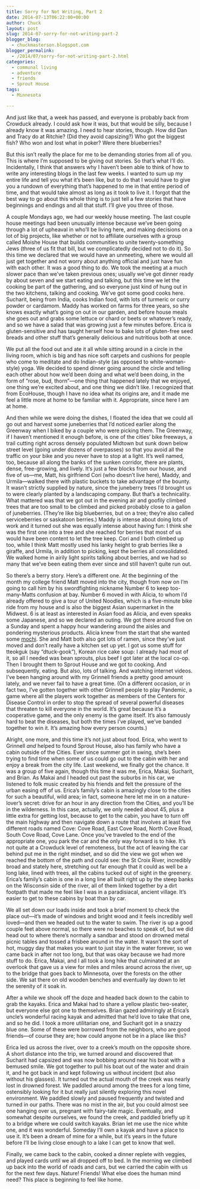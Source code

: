 ```yaml
---
title: Sorry for Not Writing, Part 2
date: 2014-07-13T06:22:00+00:00
author: Chuck
layout: post
slug: 2014-07-sorry-for-not-writing-part-2
blogger_blog:
  - chuckmasterson.blogspot.com
blogger_permalink:
  - /2014/07/sorry-for-not-writing-part-2.html
categories:
  - communal living
  - adventure
  - friends
  - Sprout House
tags:
  - Minnesota

---
```

And just like that, a week has
passed, and everyone is probably back from Crowduck already. I could ask how it
was, but that would be silly, because I already know it was amazing. I need to
hear stories, though. How did Dan and Tracy do at Ritchie? (Did they avoid
capsizing?) Who got the biggest fish? Who won and lost what in poker? Were
there blueberries?

But this isn’t really the place for me to be demanding stories from all
of you. This is where I’m supposed to be giving out stories. So
that’s what I’ll do. Incidentally, I think that answers why I
haven’t been able to think of how to write any interesting blogs in the
last few weeks. I wanted to sum up my entire life and tell you what it’s
been like, but to do that I would have to give you a rundown of everything
that’s happened to me in that entire period of time, and that would take
almost as long as it took to live it. I forgot that the best way to go about
this whole thing is to just tell a few stories that have beginnings and endings
and all that stuff. I’ll give you three of those.

A couple Mondays ago, we had our weekly house meeting.  The last couple house
meetings had been unusually intense because we’ve been going through a
lot of upheaval in who’ll be living here, and making decisions on a lot
of big projects, like whether or not to affiliate ourselves with a group called
Moishe House that builds communities to unite twenty-something Jews (three of
us fit that bill, but we complicatedly decided not to do it). So this time we
declared that we would have an unmeeting, where we would all just get together
and not worry about anything official and just have fun with each other. It was
a good thing to do. We took the meeting at a much slower pace than we’ve
taken previous ones; usually we’ve got dinner ready by about seven and we
start eating and talking, but this time we let the cooking be part of the
gathering, and so everyone just kind of hung out in the two kitchens, talking
and cooking. We’ve got some good cooks here.  Sucharit, being from India,
cooks Indian food, with lots of turmeric or curry powder or cardamom. Maddy has
worked on farms for three years, so she knows exactly what’s going on out
in our garden, and before house meals she goes out and grabs some lettuce or
chard or beets or whatever’s ready, and so we have a salad that was
growing just a few minutes before. Erica is gluten-sensitive and has taught
herself how to bake lots of gluten-free seed breads and other stuff
that’s generally delicious and nutritious both at once.

We put all the food out and ate it all while sitting around in a circle in the
living room, which is big and has nice soft carpets and cushions for people who
come to meditate and do Indian-style (as opposed to white-woman-style) yoga. We
decided to spend dinner going around the circle and telling each other about
how we’d been doing and what we’d been doing, in the form of
“rose, bud, thorn”—one thing that happened lately that we enjoyed,
one thing we’re excited about, and one thing we didn’t like. I
recognized that from EcoHouse, though I have no idea what its origins are, and
it made me feel a little more at home to be familiar with it. Appropriate,
since here I am at home.

And then while we were doing the dishes, I floated the idea that we could all
go out and harvest some juneberries that I’d noticed earlier along the
Greenway when I biked by a couple who were picking them. The Greenway, if I
haven’t mentioned it enough before, is one of the cities’ bike
freeways, a trail cutting right across densely populated Midtown but sunk down
below street level (going under dozens of overpasses) so that you avoid all the
traffic on your bike and you never have to stop at a light. It’s well
named, too, because all along the banks of the sunken corridor, there are
plants, dense, free-growing, and lively. It’s just a few blocks from our
house, and five of us—me, Matt, his girlfriend Cori (who doesn’t live
here), Maddy, and Urmila—walked there with plastic buckets to take advantage of
the bounty. It wasn’t strictly supplied by nature, since the juneberry
trees I’d brought us to were clearly planted by a landscaping company.
But that’s a technicality. What mattered was that we got out in the
evening air and goofily climbed trees that are too small to be climbed and
picked probably close to a gallon of juneberries. (They’re like big
blueberries, but on a tree; they’re also called serviceberries or
saskatoon berries.) Maddy is intense about doing lots of work and it turned out
she was equally intense about having fun: I think she was the first one into a
tree and she reached for berries that most of us would have been content to let
the tree keep. Cori and I both climbed up too, while I think Matt mostly used
his lanky height to grab berries like a giraffe, and Urmila, in addition to
picking, kept the berries all consolidated. We walked home in airily light
spirits talking about berries, and we had so many that we’ve been eating
them ever since and still haven’t quite run out.

So there’s a berry story.  Here’s a different one. At the beginning of the
month my college friend Matt moved into the city, though from now on I’m going
to call him by his swordfighting nickname Number 6 to keep too-many-Matts
confusion at bay. Number 6 moved in with Alicia, to whom I’d already offered to
give a tour of United Noodles, which is a five-minute bike ride from my house
and is also the biggest Asian supermarket in the Midwest. 6 is at least as
interested in Asian food as Alicia, and even speaks some Japanese, and so we
declared an outing. We got there around five on a Sunday and spent a happy hour
wandering around the aisles and pondering mysterious products. Alicia knew from
the start that she wanted some
[mochi](http://talentadongchef.com/2012/06/12/mochi-with-red-bean-filling/).
She and Matt both also got lots of ramen, since they’ve just moved and don’t
really have a kitchen set up yet. I got us some stuff for tteokguk (say
“dtuck-gook”), Korean rice cake soup: I already had most of it, so all I needed
was bean sprouts, plus beef I got later at the local co-op. Then I brought them
to Sprout House and we got to cooking. And subsequently, eating. But also, lots
of talking. And watching internet videos. I’ve been hanging around with my
Grinnell friends a pretty good amount lately, and we never fail to have a great
time. (On a different occasion, or in fact two, I’ve gotten together with other
Grinnell people to play Pandemic, a game where all the players work together as
members of the Centers for Disease Control in order to stop the spread of
several powerful diseases that threaten to kill everyone in the world.  It’s
great because it’s a cooperative game, and the only enemy is the game itself.
It’s also famously hard to beat the diseases, but both the times I’ve played,
we’ve banded together to win it. It’s amazing how every person counts.)

Alright, one more, and this time it’s not just about food. Erica, who
went to Grinnell *and* helped to found Sprout House, also has family
who have a cabin outside of the Cities. Ever since summer got in swing,
she’s been trying to find time when some of us could go out to the cabin
with her and enjoy a break from the city life. Last weekend, we finally got the
chance. It was a group of five again, though this time it was me, Erica, Makai,
Sucharit, and Brian. As Makai and I headed out past the suburbs in his car, we
listened to folk music created by his friends and felt the pressure of the
urban easing off of us. Erica’s family’s cabin is amazingly close
to the cities for such a beautiful, wild area; in fact, someone here let me in
on a nature-lover’s secret: drive for an hour in any direction from the
Cities, and you’ll be in the wilderness. In this case, actually, we only
needed about 45, plus a little extra for getting lost, because to get to the
cabin, you have to turn off the main highway and then navigate down a route
that involves at least five different roads named Cove: Cove Road, East Cove
Road, North Cove Road, South Cove Road, Cove Lane. Once you’ve traveled
to the end of the appropriate one, you park the car and the only way forward is
to hike. It’s not quite at a Crowduck level of remoteness, but the act of
leaving the car behind put me in the right mindset, and so did the view we got
when we reached the bottom of the path and could see: the St Croix River,
incredibly broad and stately here, stretching out far enough that it could as
well be a long lake, lined with trees, all the cabins tucked out of sight in
the greenery. Erica’s family’s cabin is one in a long line all
built right up by the steep banks on the Wisconsin side of the river, all of
them linked together by a dirt footpath that made me feel like I was in a
paradisiacal, ancient village. It’s easier to get to these cabins by boat
than by car.

We all set down our loads inside and took a brief moment to check the place
out—it’s made of windows and bright wood and it feels incredibly well
loved—and then we headed out to the water to swim.  The river is up a good
couple feet above normal, so there were no beaches to speak of, but we did head
out to where there’s normally a sandbar and stood on drowned metal picnic
tables and tossed a frisbee around in the water.  It wasn’t the sort of
hot, muggy day that makes you want to just stay in the water forever, so we
came back in after not too long, but that was okay because we had more stuff to
do. Erica, Makai, and I all took a long hike that culminated at an overlook
that gave us a view for miles and miles around across the river, up to the
bridge that goes back to Minnesota, over the forests on the other side. We sat
there on old wooden benches and eventually lay down to let the serenity of it
soak in.

After a while we shook off the doze and headed back down to the cabin to grab
the kayaks. Erica and Makai had to share a yellow plastic two-seater, but
everyone else got one to themselves. Brian gazed admiringly at Erica’s
uncle’s wonderful racing kayak and admitted that he’d love to take
that one, and so he did.  I took a more utilitarian one, and Sucharit got in a
snazzy blue one. Some of these were borrowed from the neighbors, who are good
friends—of course they are; how could anyone not be in a place like this?

Erica led us across the river, over to a creek’s mouth on the opposite
shore. A short distance into the trip, we turned around and discovered that
Sucharit had capsized and was now bobbing around near his boat with a bemused
smile. We got together to pull his boat out of the water and drain it, and he
got back in and kept following us without incident (but also without his
glasses). It turned out the actual mouth of the creek was nearly lost in
drowned forest. We paddled around among the trees for a long time, ostensibly
looking for it but really just silently exploring this novel environment. We
paddled slowly and paused frequently and twisted and turned in our paths. There
was no mist in the air, but you could almost see one hanging over us, pregnant
with fairy-tale magic.  Eventually, and somewhat despite ourselves, we found
the creek, and paddled briefly up it to a bridge where we could switch kayaks.
Brian let me use the nice white one, and it was wonderful. Someday I’ll
own a kayak and have a place to use it. It’s been a dream of mine for a
while, but it’s years in the future before I’ll be living close
enough to a lake I can get to know that well.

Finally, we came back to the cabin, cooked a dinner replete with veggies, and
played cards until we all dropped off to bed. In the morning we climbed up back
into the world of roads and cars, but we carried the cabin with us for the next
few days. Nature! Friends! What else does the human mind need? This place is
beginning to feel like home.  
